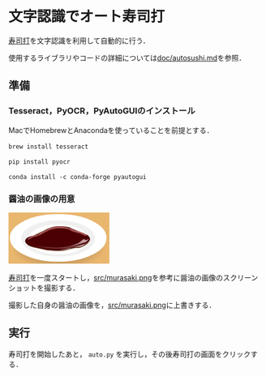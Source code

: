 # 文字認識でオート寿司打

[寿司打](http://neutral.x0.com/home/sushida/play2.html)を文字認識を利用して自動的に行う．

使用するライブラリやコードの詳細については[doc/autosushi.md](doc/autosushi.md)を参照．

## 準備

### Tesseract，PyOCR，PyAutoGUIのインストール

MacでHomebrewとAnacondaを使っていることを前提とする．

```
brew install tesseract
```

```
pip install pyocr
```

```
conda install -c conda-forge pyautogui
```

### 醤油の画像の用意

![src/murasaki.png](src/murasaki.png)

[寿司打](http://neutral.x0.com/home/sushida/play2.html)を一度スタートし，[src/murasaki.png](src/murasaki.png)を参考に醤油の画像のスクリーンショットを撮影する．

撮影した自身の醤油の画像を，[src/murasaki.png](src/murasaki.png)に上書きする．

## 実行

寿司打を開始したあと， `auto.py` を実行し，その後寿司打の画面をクリックする．
